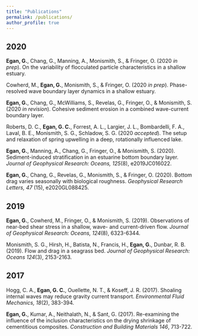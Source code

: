 ```yaml
---
title: "Publications"
permalink: /publications/
author_profile: true
---
```


## 2020

**Egan, G.**, Chang, G., Manning, A., Monismith, S., & Fringer, O. (2020 *in prep*). On the variability of flocculated particle characteristics in a shallow estuary.

Cowherd, M., **Egan, G.**, Monismith, S., & Fringer, O. (2020 *in prep*). Phase-resolved wave boundary layer dynamics in a shallow estuary. 

**Egan, G.**, Chang, G., McWilliams, S., Revelas, G., Fringer, O., & Monismith, S. (2020 *in revision*). Cohesive sediment erosion in a combined wave-current boundary layer. 

Roberts, D. C., **Egan, G. C.**, Forrest, A. L., Largier, J. L., Bombardelli, F. A., Laval, B. E., Monismith, S. G., Schladow, S. G. (2020 *accepted*). The setup and relaxation of spring upwelling in a deep, rotationally influenced lake. 

**Egan, G.**, Manning, A., Chang, G., Fringer, O., & Monismith, S. (2020). Sediment-induced stratification in an estuarine bottom boundary layer. *Journal of Geophysical Research: Oceans, 125*(8), e2019JC016022.

**Egan, G.**, Chang, G., Revelas, G., Monismith, S., & Fringer, O. (2020). Bottom drag varies seasonally with biological roughness. *Geophysical Research Letters, 47* (15), e2020GL088425.

## 2019

**Egan, G.**, Cowherd, M., Fringer, O., & Monismith, S. (2019). Observations of near-bed shear stress in a shallow, wave- and current-driven flow. *Journal of Geophysical Research: Oceans, 124*(8), 6323-6344.

Monismith, S. G., Hirsh, H., Batista, N., Francis, H., **Egan, G.**, Dunbar, R. B. (2019). Flow and drag in a seagrass bed. *Journal of Geophysical Research: Oceans 124*(3), 2153-2163.

## 2017
Hogg, C. A., **Egan, G. C.**, Ouellette, N. T., & Koseff, J. R. (2017). Shoaling internal waves may reduce gravity current transport. *Environmental Fluid Mechanics, 18*(2), 383-394.

**Egan, G.**, Kumar, A., Neithalath, N., & Sant, G. (2017). Re-examining the influence of the inclusion characteristics on the drying shrinkage of cementitious composites. *Construction and Building Materials 146*, 713-722.
